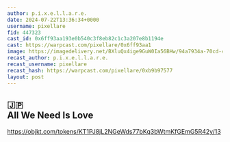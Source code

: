 ```yaml
---
author: p.i.x.e.l.l.a.r.e.
date: 2024-07-22T13:36:34+0000
username: pixellare
fid: 447323
cast_id: 0x6ff93aa193e0b540c3f8eb82c1c3a207e8b1194e
cast: https://warpcast.com/pixellare/0x6ff93aa1
image: https://imagedelivery.net/BXluQx4ige9GuW0Ia56BHw/94a7934a-70cd-4ffd-d3a5-da91863bb700/original
recast_author: p.i.x.e.l.l.a.r.e.
recast_username: pixellare
recast_hash: https://warpcast.com/pixellare/0xb9b97577
layout: post
---
```

🇯🇵  
All We Need Is Love  
---  
https://objkt.com/tokens/KT1PJ8jL2NGeWds77bKq3bWtmKfGEmG5R42y/13  

<img src='https://imagedelivery.net/BXluQx4ige9GuW0Ia56BHw/94a7934a-70cd-4ffd-d3a5-da91863bb700/original' alt='' referrerpolicy='no-referrer'/>